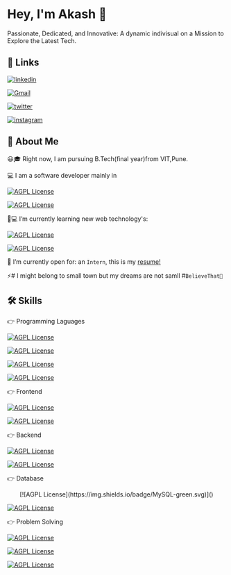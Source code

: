 
# Hey, I'm Akash 👋

Passionate, Dedicated, and Innovative: A dynamic indivisual on a Mission to Explore the Latest Tech.


## 🔗 Links
<p align ='center'>

  
[![linkedin](https://img.shields.io/badge/linkedin-0A66C2?style=for-the-badge&logo=linkedin&logoColor=white)](https://www.linkedin.com/in/akash-bhagwat-0a84201ab/)

[![Gmail](https://img.shields.io/badge/%20-gmail-red?style=for-the-badge&logo=gmail&logoColor=white)](https://mailto:akash.bhagwat21@vit.edu)

[![twitter](https://img.shields.io/badge/twitter-1DA1F2?style=for-the-badge&logo=twitter&logoColor=white)](https://twitter.com/)

[![instagram](https://img.shields.io/badge/%20-instagram-ff69b4?style=for-the-badge&logo=instagram&logoColor=white)](https://instagram.com/_akash_bhagwat)

</p>



## 🚀 About Me

😃🎓 Right now, I am pursuing B.Tech(final year)from VIT,Pune.

💻 I am a software developer mainly in 

[![AGPL License](https://img.shields.io/badge/Web_Applications-blue.svg)](http://www.gnu.org/licenses/agpl-3.0)

[![AGPL License](https://img.shields.io/badge/Machine_Learning-badge.svg)](http://www.gnu.org/licenses/agpl-3.0)

📌💻 I’m currently learning new web technology's:

[![AGPL License](https://img.shields.io/badge/React_Js-white.svg)](http://www.gnu.org/licenses/agpl-3.0)

[![AGPL License](https://img.shields.io/badge/Node_Js-purple.svg)](http://www.gnu.org/licenses/agpl-3.0)

🤔 I’m currently open for: an `Intern`, this is my [resume!](https://drive.google.com/file/d/13h2ZhTe_jwunb1nJFxF5IJx0kY6ctHN_/view?usp=drivesdk)

⚡️# I might belong to small town but my dreams are not samll #`BelieveThat📌` 




## 🛠 Skills
👉 Programming Laguages 
<p align ='center'>

[![AGPL License](https://img.shields.io/badge/Java-white.svg)]()

[![AGPL License](https://img.shields.io/badge/Python-white.svg)]()

[![AGPL License](https://img.shields.io/badge/C/C++-white.svg)]()

[![AGPL License](https://img.shields.io/badge/SQL_/_Nosql-white.svg)]()
</p>
👉 Frontend 
<p align ='center'>

[![AGPL License](https://img.shields.io/badge/React-blue.svg)]()

[![AGPL License](https://img.shields.io/badge/AngularJS-red.svg)]()
</p>
👉 Backend  
<p align ='center'>

[![AGPL License](https://img.shields.io/badge/Flask-purple.svg)]()

[![AGPL License](https://img.shields.io/badge/Node-white.svg)]()
</p>
👉 Database  
<p align ='center'>
[![AGPL License](https://img.shields.io/badge/MySQL-green.svg)]()

[![AGPL License](https://img.shields.io/badge/Mongo-blue.svg)]()
</p>
👉 Problem Solving
<p align ='center'>

[![AGPL License](https://img.shields.io/badge/leetcode-orange.svg)]()

[![AGPL License](https://img.shields.io/badge/GFG-purple.svg)]()

[![AGPL License](https://img.shields.io/badge/Hackerrank-228B22.svg)]()
</p>
